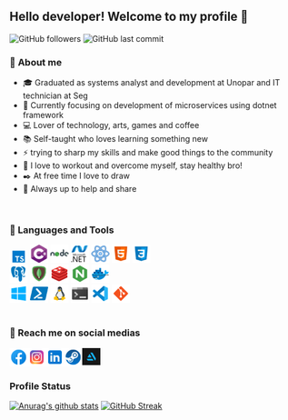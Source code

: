 ## Hello developer! Welcome to my profile :raising_hand:
![GitHub followers](https://img.shields.io/github/followers/YagoBiermann?style=flat-square) ![GitHub last commit](https://img.shields.io/github/last-commit/YagoBiermann/ChessGame?style=flat-square)
<br />

### :book: **About me**
* :mortar_board: Graduated as systems analyst and development at Unopar and IT technician at Seg
* :dart: Currently focusing on development of microservices using dotnet framework
* :computer: Lover of technology, arts, games and coffee
* :books: Self-taught who loves learning something new
* ⚡ trying to sharp my skills and make good things to the community
* :muscle: I love to workout and overcome myself, stay healthy bro!
* :black_nib: At free time I love to draw
* :speech_balloon: Always up to help and share
<br />

### :wrench: Languages and Tools
<img alt="Typescript" width="32px" src="./icons/typescript.png" />  <img alt="c#" width="32px" src="./icons/c%23.png" /> <img alt="nodejs" width="32px" src="./icons/nodejs.png" /> <img alt="dotnet" width="32px" src="./icons/dotnet.png" /> <img alt="react" width="32px" src="./icons/react.png" /> <img alt="html" width="32px" src="./icons/html.png" /> <img alt="css" width="32px" src="./icons/css.png" /> <br>
<img alt="postgresql" width="32px" src="./icons/postgresql.png" /> <img alt="mongodb" width="32px" src="./icons/mongodb.png" /> <img alt="redis" width="32px" src="./icons/redis.png" /> <img alt="nginx" width="32px" src="./icons/nginx.png" /> <img alt="docker" width="32px" src="./icons/docker.png" /> <br/>
<img alt="windows-10" width="32px" src="./icons/windows-10.png" /> <img alt="powershell" width="32px" src="./icons/powershell.png" /> <img alt="linux" width="32px" src="./icons/linux.png" /> <img alt="terminal" width="32px" src="./icons/terminal.png" /> <img alt="vscode" width="32px" src="./icons/vscode.png" /> <img alt="git" width="32px" src="./icons/git.png" /> <br>
<br/>

### :telescope: Reach me on social medias

<a href="https://www.facebook.com/yagobiermann">
  <img align="left" alt="Yago Biermann | Facebook" width="32px" src="./icons/facebook.png" />
</a>  
<a href="https://www.instagram.com/yago_biermann">
  <img align="left" alt="Yago Biermann | Instagram" width="32px" src="./icons/instagram.png" />
</a>  
<a href="https://www.linkedin.com/in/yago-biermann">
  <img align="left" alt="Yago Biermann | Linkedin" width="32px" src="./icons/linkedin.png" />
</a>  
<a href="https://steamcommunity.com/id/4E756C6C">
  <img align="left" alt="Yago Biermann | Steam" width="32px" src="./icons/steam.png" />
</a>
<a href="https://steamcommunity.com/id/4E756C6C">
  <img align="left" alt="Yago Biermann | ArtStation" width="32px" src="./icons/ArtStation-logomark-dark.svg" />
</a>
<br/>
<br/>

### Profile Status
[![Anurag's github stats](https://github-readme-stats.vercel.app/api?username=YagoBiermann&show_icons=true&theme=midnight-purple)](https://github.com/anuraghazra/github-readme-stats) [![GitHub Streak](https://github-readme-streak-stats.herokuapp.com/?user=YagoBiermann&theme=dark)](https://github.com/DenverCoder1/github-readme-streak-stats)
